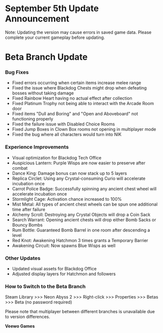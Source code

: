 # September 5th Update Announcement

Note: Updating the version may cause errors in saved game data. Please complete your current gameplay before updating.

# Beta Branch Update

### Bug Fixes

* Fixed errors occurring when certain items increase melee range
* Fixed the issue where Blackdog Chests might drop when defeating bosses without taking damage
* Fixed Rainbow Heart having no actual effect after collection
* Fixed Platinum Trophy not being able to interact with the Arcade Room door
* Fixed items "Dull and Boring" and "Open and Aboveboard" not functioning properly
* Fixed the failure issue with Disabled Choice Rooms
* Fixed Jump Boxes in Clown Box rooms not opening in multiplayer mode
* Fixed the bug where all characters would turn into NIK
### Experience Improvements

* Visual optimization for Blackdog Tech Office
* Auspicious Lantern: Purple Wisps are now easier to preserve after combat
* Dance King: Damage bonus can now stack up to 5 layers
* Replica Circlet: Using any Crystal-consuming Curio will accelerate incubation once
* Carrot Police Badge: Successfully spinning any ancient chest wheel will accelerate incubation once
* Stormlight Cage: Activation chance increased to 100%
* Mist Metal: All types of ancient chest wheels can be spun one additional time after failure
* Alchemy Scroll: Destroying any Crystal Objects will drop a Coin Sack
* Search Warrant: Opening ancient chests will drop either Bomb Sacks or Bouncy Bombs
* Rum Bottle: Guaranteed Bomb Barrel in one room after descending a level
* Red Knot: Awakening Hatchmon 3 times grants a Temporary Barrier
* Awakening Circuit: Now spawns Blue Wisps as well
### Other Updates

* Updated visual assets for Blackdog Office
* Adjusted display layers for Hatchmon and followers
### How to Switch to the Beta Branch

Steam Library >>> Neon Abyss 2 >>> Right-click >>> Properties >>> Betas >>> Beta (no password required)

Please note that multiplayer between different branches is unavailable due to version differences.

**Veewo Games**

